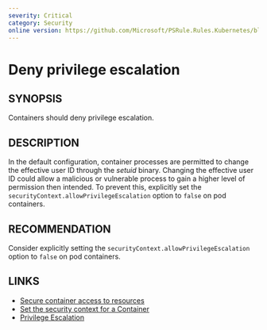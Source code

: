 ```yaml
---
severity: Critical
category: Security
online version: https://github.com/Microsoft/PSRule.Rules.Kubernetes/blob/main/docs/rules/en/Kubernetes.Pod.PriviledgeEscalation.md
---
```


# Deny privilege escalation

## SYNOPSIS

Containers should deny privilege escalation.

## DESCRIPTION

In the default configuration, container processes are permitted to change the effective user ID through the _setuid_ binary.
Changing the effective user ID could allow a malicious or vulnerable process to gain a higher level of permission then intended.
To prevent this, explicitly set the `securityContext.allowPrivilegeEscalation` option to `false` on pod containers.

## RECOMMENDATION

Consider explicitly setting the `securityContext.allowPrivilegeEscalation` option to `false` on pod containers.

## LINKS

- [Secure container access to resources](https://docs.microsoft.com/en-us/azure/aks/operator-best-practices-cluster-security#secure-container-access-to-resources)
- [Set the security context for a Container](https://kubernetes.io/docs/tasks/configure-pod-container/security-context/#set-the-security-context-for-a-container)
- [Privilege Escalation](https://kubernetes.io/docs/concepts/policy/pod-security-policy/#privilege-escalation)
